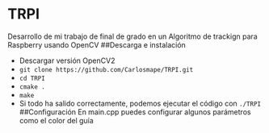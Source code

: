# TRPI
Desarrollo de mi trabajo de final de grado en un Algoritmo de trackign para Raspberry usando OpenCV
##Descarga e instalación
* Descargar versión OpenCV2
* `git clone https://github.com/Carlosmape/TRPI.git`   
* `cd TRPI`     
* `cmake .`    
* `make`    
* Si todo ha salido correctamente, podemos ejecutar el código con `./TRPI`
##Configuración
En main.cpp puedes configurar algunos parámetros como el color del guía
